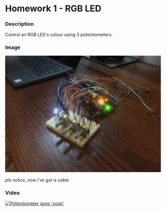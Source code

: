 # Homework 1 - RGB LED

### Description

Control an RGB LES's colour using 3 potentiometers.

### Image

![Waa LEDul](led.jpg)

_pls notice, now I've got a cable_

### Video

<a href="https://www.youtube.com/watch?v=DEQoQUy8244" target="_blank">
  <img src="https://img.youtube.com/vi/DEQoQUy8244/0.jpg" alt="Potentiometer goes 'voop'"></img>
</a>
